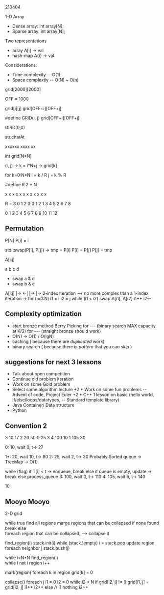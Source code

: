 210404

1-D Array

* Dense array: int array[N];
* Sparse array: int array[N];

Two representations
  * array    	A[i] -> val
  * hash-map    A{i} -> val
  
Considerations:
  * Time complexity -- O(1)
  * Space complextiy -- O(N) ~ O(n)  
  
grid[2000][2000]

OFF = 1000

grid[i][j]
grid[OFF+i][OFF+j]

#define GRID(i, j) grid[OFF+i][OFF+j]

GIRD(0,0)

str.charAt

xxxxxx
 xxxx
  xx

int grid[N*N]

(i, j) -> k = i*N+j  -> grid[k] 

for k=0:N*N
    i = k / R
	j = k % R

#define R 2 * N	

x x x
x x x
x x x
x x x
	
R = 3
    0 1 2
0   0 1 2
1   3 4 5
2   6 7 8

0  1  2 3 4 5 6 7 8 9
10 11 12	

## Permutation
P[N]
P[i] = i

std::swap(P[i], P[j]) ->
    tmp = P[i]
	P[i] = P[j]
	P[j] = tmp

A[i:j]

 a b c d

* swap a & d
* swap b & c

A[i:j]
|->   <-|
|->   |-> 
2-index iteration --> no more complex than a 1-index iteration -> for (i=0:N)
i1 = i
i2 = j
while (i1 < i2)
    swap A[i1], A[i2]
	i1++
	i2--
 
## Complexity optimization

* start bronze method
   Berry Picking
       for --- (binary search MAX capacity at K/2)
	      for --- (straight bronze should work)
* O(N) -> O(1) / O(lgN)
* caching        ( because there are *duplicated* work)
* binary search  ( because there is *pattern* that you can *skip* )

		  
## suggestions for next 3 lessons

   * Talk about open competition
   * Continue old problem iteration
   * Work on some Gold problem
   * Select some algorithm lecture
+2 * Work on some fun problems -- Advent of code, Project Euler 
+2 * C++  1 lesson on basic (hello world, if/else/loops/datatypes, -- Standard template library)
   * Java Container/ Data structure
   * Python

## Convention 2
3   10  17
2   20  50
0   25   3
4   100 10
1   105 30

0:  10, wait 0, t-> 27

1*: 20, wait 10, t-> 80
2:  25, wait 2, t-> 30   Probably Sorted queue -> TreeMap -> O(1)

while (flag)
   if T[i] < t -> enqueue, break
   else if queue is empty, update -> break
   else
      process_queue
3: 100, wait 0, t-> 110
4: 105, wait 5, t-> 140

10

## Mooyo Mooyo
2-D grid

while true
   find all regions
   marge regions that can be collapsed
   if none found
       break
   else	   
	   foreach region that can be collapsed, --> collapse it		

find_region(i)
    stack.init(i)
	while (stack.!empty)
	    i = stack.pop
		update region
		foreach neighbor j
		    stack.push(j)

while i<N*N
   find_region(i)			
   while i not i region
       i++
	   
mark(region)
    foreach k in region
        grid[k] = 0

collapse()
    foreach j
       i1 = 0
       i2 = 0
       while i2 < N
          if grid[i2, j] != 0
             grid[i1, j] = grid[i2, j]
             i1++
             i2++
          else
             // i1 nothing
             i2++			 
		  

